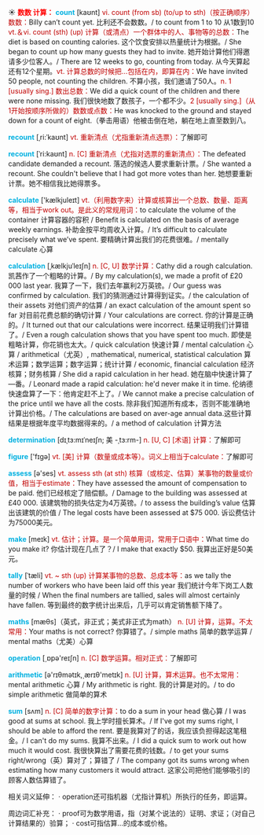 ☀ <font color="red">**数数 计算：**</font>
<font color="sky blue">**count**</font> [kaʊnt] 
<font color="#c00000">vi. count (from sb) (to/up to sth)（按正确顺序）数数：</font>Billy can’t count yet. 比利还不会数数。/ to count from 1 to 10 从1数到10 <font color="#c00000">vt.＆vi. count (sth) (up) 计算（或清点）一个群体中的人、事物等的总数：</font>The diet is based on counting calories. 这个饮食安排以热量统计为根据。/ She began to count up how many guests they had to invite. 她开始计算他们得邀请多少位客人。/ There are 12 weeks to go, counting from today. 从今天算起还有12个星期。<font color="#c00000">vt. 计算总数的时候把…包括在内，即算在内：</font>We have invited 50 people, not counting the children. 不算小孩，我们邀请了50人。<font color="#c00000">n. 1 [usually sing.] 数出总数：</font>We did a quick count of the children and there were none missing. 我们很快地数了数孩子，一个都不少。<font color="#c00000">2 [usually sing.]（从1开始按顺序所做的）数数或点数：</font>He was knocked to the ground and stayed down for a count of eight.（拳击用语）他被击倒在地，躺在地上直至数到八。
           
<font color="sky blue">**recount**</font> [ˌri:ˈkaʊnt]
<font color="#c00000">vt. 重新清点（尤指重新清点选票）：</font>了解即可

<font color="sky blue">**recount**</font> [ˈri:kaʊnt]
<font color="#c00000">n. [C] 重新清点（尤指对选票的重新清点）：</font>The defeated candidate demanded a recount. 落选的候选人要求重新计票。/ She wanted a recount. She couldn't believe that I had got more votes than her. 她想要重新计票。她不相信我比她得票多。

<font color="sky blue">**calculate**</font> ['kælkjuleɪt] 
<font color="#c00000">vt.（利用数字来）计算或核算出一个总数、数量、距离等，相当于work out。是此义的常规用词：</font>to calculate the volume of the container 计算容器的容积 / Benefit is calculated on the basis of average weekly earnings. 补助金按平均周收入计算。/ It’s difficult to calculate precisely what we’ve spent. 要精确计算出我们的花费很难。/ mentally calculate 心算
           
<font color="sky blue">**calculation**</font> [ˌkælkjuˈleɪʃn]
<font color="#c00000">n. [C, U] 数学计算：</font>Cathy did a rough calculation. 凯茜作了一个粗略的计算。/ By my calculation(s), we made a profit of £20 000 last year. 我算了一下，我们去年赢利2万英镑。/ Our guess was confirmed by calculation. 我们的猜测通过计算得到证实。/ the calculation of their assets 对他们资产的估算 / an exact calculation of the amount spent so far 对目前花费总额的确切计算 / Your calculations are correct. 你的计算是正确的。/ It turned out that our calculations were incorrect. 结果证明我们计算错了。/ Even a rough calculation shows that you have spent too much. 即使是粗略计算，你花销也太大。/ quick calculation 快速计算 / mental calculation 心算 / arithmetical（尤英）, mathematical, numerical, statistical calculation 算术运算；数学运算；数字运算；统计计算 / economic, financial calculation 经济核算；财务核算 / She did a rapid calculation in her head. 她在脑中快速计算了—番。/ Leonard made a rapid calculation: he'd never make it in time. 伦纳德快速盘算了一下：他肯定赶不上了。/ We cannot make a precise calculation of the price until we have all the costs. 除非我们知道所有成本，否则不能准确地计算出价格。/ The calculations are based on aver-age annual data.这些计算结果是根据年度平均数据得来的。/ a method of calculation 计算方法
           
<font color="sky blue">**determination**</font> [dɪˌtɜ:mɪˈneɪʃn; 美 -ˌtɜ:rm-]
<font color="#c00000">n. [U, C] [术语] 计算：</font>了解即可

<font color="sky blue">**figure**</font> ['fɪɡə] 
<font color="#c00000">vt. [美] 计算（数量或成本等）。词义上相当于calculate：</font>了解即可

<font color="sky blue">**assess**</font> [ə'ses] 
<font color="#c00000">vt. assess sth (at sth) 核算（或核定、估算）某事物的数量或价值，相当于estimate：</font>They have assessed the amount of compensation to be paid. 他们已经核定了赔偿额。/ Damage to the building was assessed at £40 000. 该建筑物的损失估定为4万英镑。/ to assess the building’s value 估算出该建筑的价值 / The legal costs have been assessed at $75 000. 诉讼费估计为75000美元。

<font color="sky blue">**make**</font> [meɪk] 
<font color="#c00000">vt. 估计；计算。是一个简单用词，常用于口语中：</font>What time do you make it? 你估计现在几点了？/ I make that exactly $50. 我算出正好是50美元。
           
<font color="sky blue">**tally**</font> [ˈtæli]
<font color="#c00000">vt. ~ sth (up) 计算某事物的总数、总成本等：</font>as we tally the number of workers who have been laid off this year 我们统计今年下岗工人数量的时候 / When the final numbers are tallied, sales will almost certainly have fallen. 等到最终的数字统计出来后，几乎可以肯定销售额下降了。

<font color="sky blue">**maths**</font> [mæθs]（英式，非正式；美式非正式为math）
<font color="#c00000">n. [U] 计算，运算。不太常用：</font>Your maths is not correct? 你算错了。/ simple maths 简单的数学运算 / mental maths（尤美）心算

<font color="sky blue">**operation**</font> [͵ɒpə'reɪʃn] 
<font color="#c00000">n. [C] 数学运算。相对正式：</font>了解即可

<font color="sky blue">**arithmetic**</font> [ə'rɪθmətɪk,͵ærɪθ'metɪk] 
<font color="#c00000">n. [U] 计算，算术运算。也不太常用：</font>mental arithmetic 心算 / My arithmetic is right. 我的计算是对的。/ to do simple arithmetic 做简单的算术
           
<font color="sky blue">**sum**</font> [sʌm]
<font color="#c00000">n. [C] 简单的数字计算：</font>to do a sum in your head 做心算 / I was good at sums at school. 我上学时擅长算术。/ If I've got my sums right, I should be able to afford the rent. 要是我算对了的话，我应该负担得起这笔租金。/ I can't do my sums. 我算不出来。/ I did a quick sum to work out how much it would cost. 我很快算出了需要花费的钱数。/ to get your sums right/wrong（英）算对了；算错了 / The company got its sums wrong when estimating how many customers it would attract. 这家公司把他们能够吸引的顾客人数估算错了。

相关词义延伸：
· operation还可指机器（尤指计算机）所执行的任务，即运算。

周边词汇补充：
· proof可为数学用语，指（对某个说法的）证明、求证；（对自己计算结果的）验算；
· cost可指估算…的成本或价格。

